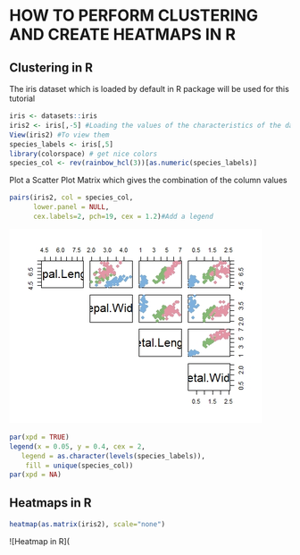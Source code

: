 # HOW TO PERFORM CLUSTERING AND CREATE HEATMAPS IN R
## Clustering in R
The iris dataset which is loaded by default in R package will be used for this tutorial
```R
iris <- datasets::iris
iris2 <- iris[,-5] #Loading the values of the characteristics of the dataset
View(iris2) #To view them 
species_labels <- iris[,5]
library(colorspace) # get nice colors
species_col <- rev(rainbow_hcl(3))[as.numeric(species_labels)]
```

Plot a Scatter Plot Matrix which gives the combination of the column values
```R
pairs(iris2, col = species_col,
      lower.panel = NULL,
      cex.labels=2, pch=19, cex = 1.2)#Add a legend
```
![clustering in R](https://github.com/davidenoma/thanos-hackbio/blob/main/clustering.jpeg)

```R
par(xpd = TRUE)
legend(x = 0.05, y = 0.4, cex = 2,
   legend = as.character(levels(species_labels)),
    fill = unique(species_col))
par(xpd = NA)
```
## Heatmaps in R 
```R
heatmap(as.matrix(iris2), scale="none")
```
![Heatmap in R](
